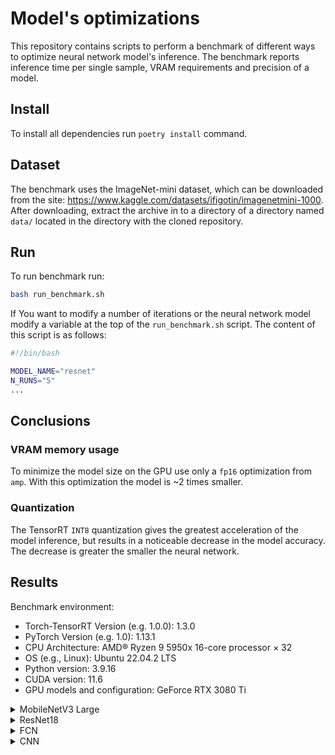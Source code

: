 # Model's optimizations

This repository contains scripts to perform a benchmark of different ways to optimize
neural network model's inference. The benchmark reports inference time per single
sample, VRAM requirements and precision of a model.

## Install

To install all dependencies run `poetry install` command.

## Dataset

The benchmark uses the ImageNet-mini dataset, which can be downloaded from the site:
https://www.kaggle.com/datasets/ifigotin/imagenetmini-1000. After downloading, extract
the archive in to a directory of a directory named `data/` located in the directory
with the cloned repository.

## Run

To run benchmark run:
```bash
bash run_benchmark.sh
```

If You want to modify a number of iterations or the neural network model modify a variable
at the top of the `run_benchmark.sh` script. The content of this script is as follows:

```bash
#!/bin/bash

MODEL_NAME="resnet"
N_RUNS="5"
...
```

## Conclusions

### VRAM memory usage

To minimize the model size on the GPU use only a `fp16` optimization from `amp`. With this
optimization the model is ~2 times smaller.

### Quantization

The TensorRT `INT8` quantization gives the greatest acceleration of the model inference,
but results in a noticeable decrease in the model accuracy. The decrease is greater
the smaller the neural network.


## Results

 Benchmark environment:
* Torch-TensorRT Version (e.g. 1.0.0): 1.3.0
* PyTorch Version (e.g. 1.0): 1.13.1
* CPU Architecture: AMD® Ryzen 9 5950x 16-core processor × 32
* OS (e.g., Linux): Ubuntu 22.04.2 LTS
* Python version: 3.9.16
* CUDA version: 11.6
* GPU models and configuration: GeForce RTX 3080 Ti

<details>
<summary>MobileNetV3 Large</summary>

| Inference time [ms/sample]    |              |               |               |               |
|-------------------------------|--------------|---------------|---------------|---------------|
|                               | Batch size 1 | Batch size 16 | Batch size 32 | Batch size 64 |
| FP32 CPU                      | 4,392        | 2,515         | 3,838         | 4,055         |
| FP32 JIT CPU                  | 4,365        | 2,523         | 2,599         | 3,455         |
| INT8 CPU Dynamic Quantization | 6,077        | 2,492         | 2,693         | 3,98          |
| FP32 CUDA                     | 4,893        | 0,289         | 0,195         | 0,185         |
| FP32 JIT CUDA                 | 2,517        | 0,25          | 0,226         | 0,21          |
| FP16 CUDA                     | 4,116        | 0,528         | 0,417         | 0,368         |
| FP16 JIT CUDA                 | RuntimeError | RuntimeError  | RuntimeError  | RuntimeError  |
| FP32 TensorRT                 | 0,707        | 0,125         | 0,117         | 0,109         |
| FP32 JIT TensorRT             | 1,907        | 0,181         | 0,153         | 0,151         |
| FP16 TensorRT                 | 0,536        | 0,074         | 0,065         | 0,06          |
| FP16 JIT TensorRT             | 1,949        | 0,158         | 0,132         | 0,123         |
| INT8 Quantized TensorRT       | 0,503        | 0,065         | 0,047         | 0,039         |


| GPU Memory Peak usage [MB] - max_memory_allocated |              |               |               |               |
|---------------------------------------------------|--------------|---------------|---------------|---------------|
|                                                   | Batch size 1 | Batch size 16 | Batch size 32 | Batch size 64 |
| FP32 CPU                                          | 0            | 0             | 0             | 0             |
| FP32 JIT CPU                                      | 0            | 0             | 0             | 0             |
| INT8 CPU Dynamic Quantization                     | 0            | 0             | 0             | 0             |
| FP32 CUDA                                         | 2419         | 2435          | 2509          | 2729          |
| FP32 JIT CUDA                                     | 2336         | 2399          | 2475          | 2646          |
| FP16 CUDA                                         | 1170         | 1219          | 1272          | 1380          |
| FP16 JIT CUDA                                     | RuntimeError | RuntimeError  | RuntimeError  | RuntimeError  |
| FP32 TensorRT                                     | 2270         | 2275          | 2274          | 2293          |
| FP32 JIT TensorRT                                 | 2336         | 2399          | 2446          | 2544          |
| FP16 TensorRT                                     | 2270         | 2275          | 2274          | 2293          |
| FP16 JIT TensorRT                                 | 2336         | 2436          | 2438          | 2544          |
| INT8 Quantized TensorRT                           | 2270         | 2276          | 2285          | 2304          |

| F1 score                      |              |               |               |               |
|-------------------------------|--------------|---------------|---------------|---------------|
|                               | Batch size 1 | Batch size 16 | Batch size 32 | Batch size 64 |
| FP32 CPU                      | 0,734        | 0,734         | 0,734         | 0,734         |
| FP32 JIT CPU                  | 0,734        | 0,734         | 0,734         | 0,734         |
| INT8 CPU Dynamic Quantization | 0,734        | 0,734         | 0,734         | 0,734         |
| FP32 CUDA                     | 0,734        | 0,734         | 0,734         | 0,734         |
| FP32 JIT CUDA                 | 0,734        | 0,734         | 0,734         | 0,734         |
| FP16 CUDA                     | 0,736        | 0,736         | 0,735         | 0,735         |
| FP16 JIT CUDA                 | RuntimeError | RuntimeError  | RuntimeError  | RuntimeError  |
| FP32 TensorRT                 | 0,734        | 0,734         | 0,734         | 0,734         |
| FP32 JIT TensorRT             | 0,734        | 0,734         | 0,734         | 0,734         |
| FP16 TensorRT                 | 0,735        | 0,735         | 0,735         | 0,735         |
| FP16 JIT TensorRT             | 0,734        | 0,734         | 0,735         | 0,735         |
| INT8 Quantized TensorRT       | 0,695        | 0,701         | 0,7           | 0,709         |

</details>


<details>
<summary>ResNet18</summary>

| Inference time [ms/sample]    |              |               |               |               |
|-------------------------------|--------------|---------------|---------------|---------------|
|                               | Batch size 1 | Batch size 16 | Batch size 32 | Batch size 64 |
| FP32 CPU                      | 6,617        | 3,863         | 4,002         | 4,658         |
| FP32 JIT CPU                  | 3,757        | 3,442         | 3,369         | 3,73          |
| INT8 CPU Dynamic Quantization | 6,442        | 3,578         | 3,809         | 4,553         |
| FP32 CUDA                     | 2,128        | 0,255         | 0,239         | 0,212         |
| FP32 JIT CUDA                 | 1,422        | 0,229         | 0,191         | 0,167         |
| FP16 CUDA                     | 2,043        | 0,422         | 0,411         | 0,435         |
| FP16 JIT CUDA                 | RuntimeError | RuntimeError  | RuntimeError  | RuntimeError  |
| FP32 TensorRT                 | 0,779        | 0,22          | 0,202         | 0,184         |
| FP32 JIT TensorRT             | 1,526        | 0,262         | 0,216         | 0,199         |
| FP16 TensorRT                 | 0,327        | 0,067         | 0,062         | 0,056         |
| FP16 JIT TensorRT             | 1,511        | 0,26          | 0,215         | 0,199         |
| INT8 Quantized TensorRT       | 0,255        | 0,042         | 0,032         | 0,028         |


| GPU Memory Peak usage [MB] - max_memory_allocated |              |               |               |               |
|---------------------------------------------------|--------------|---------------|---------------|---------------|
|                                                   | Batch size 1 | Batch size 16 | Batch size 32 | Batch size 64 |
| FP32 CPU                                          | 0            | 0             | 0             | 0             |
| FP32 JIT CPU                                      | 0            | 0             | 0             | 0             |
| INT8 CPU Dynamic Quantization                     | 0            | 0             | 0             | 0             |
| FP32 CUDA                                         | 2327         | 2410          | 2497          | 2693          |
| FP32 JIT CUDA                                     | 2336         | 2399          | 2475          | 2646          |
| FP16 CUDA                                         | 1208         | 1258          | 1315          | 1423          |
| FP16 JIT CUDA                                     | RuntimeError | RuntimeError  | RuntimeError  | RuntimeError  |
| FP32 TensorRT                                     | 2270         | 2275          | 2274          | 2293          |
| FP32 JIT TensorRT                                 | 2336         | 2399          | 2475          | 2646          |
| FP16 TensorRT                                     | 2270         | 2275          | 2274          | 2293          |
| FP16 JIT TensorRT                                 | 2336         | 2399          | 2475          | 2646          |
| INT8 Quantized TensorRT                           | 2270         | 2275          | 2285          | 2304          |

| F1 score                      |              |               |               |               |
|-------------------------------|--------------|---------------|---------------|---------------|
|                               | Batch size 1 | Batch size 16 | Batch size 32 | Batch size 64 |
| FP32 CPU                      | 0,69         | 0,69          | 0,69          | 0,69          |
| FP32 JIT CPU                  | 0,69         | 0,69          | 0,69          | 0,69          |
| INT8 CPU Dynamic Quantization | 0,69         | 0,69          | 0,69          | 0,69          |
| FP32 CUDA                     | 0,69         | 0,69          | 0,69          | 0,69          |
| FP32 JIT CUDA                 | 0,69         | 0,69          | 0,69          | 0,69          |
| FP16 CUDA                     | 0,69         | 0,69          | 0,69          | 0,69          |
| FP16 JIT CUDA                 | RuntimeError | RuntimeError  | RuntimeError  | RuntimeError  |
| FP32 TensorRT                 | 0,69         | 0,69          | 0,69          | 0,69          |
| FP32 JIT TensorRT             | 0,69         | 0,69          | 0,69          | 0,69          |
| FP16 TensorRT                 | 0,69         | 0,69          | 0,69          | 0,69          |
| FP16 JIT TensorRT             | 0,69         | 0,69          | 0,69          | 0,69          |
| INT8 Quantized TensorRT       | 0,689        | 0,689         | 0,689         | 0,689         |

</details>


<details>
<summary>FCN</summary>

| Inference time [ms/sample]    |              |               |               |               |
|-------------------------------|--------------|---------------|---------------|---------------|
|                               | Batch size 1 | Batch size 16 | Batch size 32 | Batch size 64 |
| FP32 CPU                      | 3,666        | 0,428         | 0,39          | 0,391         |
| FP32 JIT CPU                  | 7,619        | 0,691         | 0,58          | 0,56          |
| INT8 CPU Dynamic Quantization | 3,473        | 0,451         | 0,41          | 0,425         |
| FP32 CUDA                     | 0,24         | 0,018         | 0,011         | 0,009         |
| FP32 JIT CUDA                 | 0,22         | 0,017         | 0,015         | 0,013         |
| FP16 CUDA                     | 0,167        | 0,012         | 0,009         | 0,005         |
| FP16 JIT CUDA                 | 0,161        | 0,019         | 0,015         | 0,011         |
| FP32 TensorRT                 | 0,276        | 0,024         | 0,015         | 0,01          |
| FP32 JIT TensorRT             | 0,278        | 0,024         | 0,015         | 0,01          |
| FP16 TensorRT                 | 0,215        | 0,02          | 0,012         | 0,009         |
| FP16 JIT TensorRT             | 0,221        | 0,019         | 0,015         | 0,01          |
| INT8 Quantized TensorRT       | 0,286        | 0,027         | 0,016         | 0,011         |


| GPU Memory Peak usage [MB] - max_memory_allocated |              |               |               |               |
|---------------------------------------------------|--------------|---------------|---------------|---------------|
|                                                   | Batch size 1 | Batch size 16 | Batch size 32 | Batch size 64 |
| FP32 CPU                                          | 0            | 0             | 0             | 0             |
| FP32 JIT CPU                                      | 0            | 0             | 0             | 0             |
| INT8 CPU Dynamic Quantization                     | 0            | 0             | 0             | 0             |
| FP32 CUDA                                         | 2401         | 2407          | 2416          | 2435          |
| FP32 JIT CUDA                                     | 2530         | 2545          | 2563          | 2595          |
| FP16 CUDA                                         | 1332         | 1338          | 1347          | 1366          |
| FP16 JIT CUDA                                     | 2595         | 2606          | 2619          | 2647          |
| FP32 TensorRT                                     | 2400         | 2406          | 2415          | 2433          |
| FP32 JIT TensorRT                                 | 2530         | 2536          | 2545          | 2563          |
| FP16 TensorRT                                     | 2270         | 2276          | 2285          | 2304          |
| FP16 JIT TensorRT                                 | 2530         | 2536          | 2545          | 2563          |
| INT8 Quantized TensorRT                           | 2270         | 2276          | 2285          | 2304          |

</details>

<details>
<summary>CNN</summary>

| Inference time [ms/sample]    |              |               |               |               |
|-------------------------------|--------------|---------------|---------------|---------------|
|                               | Batch size 1 | Batch size 16 | Batch size 32 | Batch size 64 |
| FP32 CPU                      | 0,63         | 0,485         | 0,542         | 0,645         |
| FP32 JIT CPU                  | 0,7          | 0,718         | 0,748         | 0,852         |
| INT8 CPU Dynamic Quantization | 0,585        | 0,401         | 0,452         | 0,543         |
| FP32 CUDA                     | 0,368        | 0,067         | 0,06          | 0,057         |
| FP32 JIT CUDA                 | 0,296        | 0,055         | 0,046         | 0,053         |
| FP16 CUDA                     | 0,368        | 0,104         | 0,094         | 0,096         |
| FP16 JIT CUDA                 | 0,296        | 0,058         | 0,047         | 0,054         |
| FP32 TensorRT                 | 0,167        | 0,031         | 0,026         | 0,024         |
| FP32 JIT TensorRT             | 0,298        | 0,057         | 0,048         | 0,046         |
| FP16 TensorRT                 | 0,155        | 0,023         | 0,018         | 0,016         |
| FP16 JIT TensorRT             | 0,3          | 0,057         | 0,049         | 0,045         |
| INT8 Quantized TensorRT       | 0,161        | 0,024         | 0,02          | 0,018         |

| GPU Memory Peak usage [MB] - max_memory_allocated |              |               |               |               |
|---------------------------------------------------|--------------|---------------|---------------|---------------|
|                                                   | Batch size 1 | Batch size 16 | Batch size 32 | Batch size 64 |
| FP32 CPU                                          | 0            | 0             | 0             | 0             |
| FP32 JIT CPU                                      | 0            | 0             | 0             | 0             |
| INT8 CPU Dynamic Quantization                     | 0            | 0             | 0             | 0             |
| FP32 CUDA                                         | 2272         | 2304          | 2340          | 2409          |
| FP32 JIT CUDA                                     | 2272         | 2300          | 2331          | 2393          |
| FP16 CUDA                                         | 1144         | 1159          | 1177          | 1215          |
| FP16 JIT CUDA                                     | 2273         | 2300          | 2331          | 2393          |
| FP32 TensorRT                                     | 2271         | 2277          | 2286          | 2304          |
| FP32 JIT TensorRT                                 | 2272         | 2300          | 2331          | 2393          |
| FP16 TensorRT                                     | 2270         | 2276          | 2285          | 2304          |
| FP16 JIT TensorRT                                 | 2272         | 2300          | 2331          | 2393          |
| INT8 Quantized TensorRT                           | 2270         | 2276          | 2285          | 2304          |

</details>
